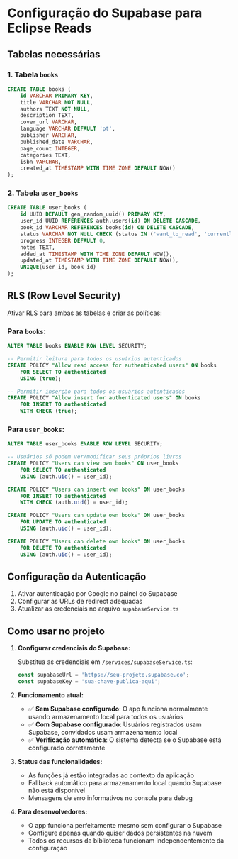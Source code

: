 # Configuração do Supabase para Eclipse Reads

## Tabelas necessárias

### 1. Tabela `books`

```sql
CREATE TABLE books (
    id VARCHAR PRIMARY KEY,
    title VARCHAR NOT NULL,
    authors TEXT NOT NULL,
    description TEXT,
    cover_url VARCHAR,
    language VARCHAR DEFAULT 'pt',
    publisher VARCHAR,
    published_date VARCHAR,
    page_count INTEGER,
    categories TEXT,
    isbn VARCHAR,
    created_at TIMESTAMP WITH TIME ZONE DEFAULT NOW()
);
```

### 2. Tabela `user_books`

```sql
CREATE TABLE user_books (
    id UUID DEFAULT gen_random_uuid() PRIMARY KEY,
    user_id UUID REFERENCES auth.users(id) ON DELETE CASCADE,
    book_id VARCHAR REFERENCES books(id) ON DELETE CASCADE,
    status VARCHAR NOT NULL CHECK (status IN ('want_to_read', 'currently_reading', 'read')),
    progress INTEGER DEFAULT 0,
    notes TEXT,
    added_at TIMESTAMP WITH TIME ZONE DEFAULT NOW(),
    updated_at TIMESTAMP WITH TIME ZONE DEFAULT NOW(),
    UNIQUE(user_id, book_id)
);
```

## RLS (Row Level Security)

Ativar RLS para ambas as tabelas e criar as políticas:

### Para `books`:
```sql
ALTER TABLE books ENABLE ROW LEVEL SECURITY;

-- Permitir leitura para todos os usuários autenticados
CREATE POLICY "Allow read access for authenticated users" ON books
    FOR SELECT TO authenticated
    USING (true);

-- Permitir inserção para todos os usuários autenticados  
CREATE POLICY "Allow insert for authenticated users" ON books
    FOR INSERT TO authenticated
    WITH CHECK (true);
```

### Para `user_books`:
```sql
ALTER TABLE user_books ENABLE ROW LEVEL SECURITY;

-- Usuários só podem ver/modificar seus próprios livros
CREATE POLICY "Users can view own books" ON user_books
    FOR SELECT TO authenticated
    USING (auth.uid() = user_id);

CREATE POLICY "Users can insert own books" ON user_books
    FOR INSERT TO authenticated
    WITH CHECK (auth.uid() = user_id);

CREATE POLICY "Users can update own books" ON user_books
    FOR UPDATE TO authenticated
    USING (auth.uid() = user_id);

CREATE POLICY "Users can delete own books" ON user_books
    FOR DELETE TO authenticated
    USING (auth.uid() = user_id);
```

## Configuração da Autenticação

1. Ativar autenticação por Google no painel do Supabase
2. Configurar as URLs de redirect adequadas
3. Atualizar as credenciais no arquivo `supabaseService.ts`

## Como usar no projeto

1. **Configurar credenciais do Supabase:**
   
   Substitua as credenciais em `/services/supabaseService.ts`:
   ```typescript
   const supabaseUrl = 'https://seu-projeto.supabase.co';
   const supabaseKey = 'sua-chave-publica-aqui';
   ```

2. **Funcionamento atual:**
   - ✅ **Sem Supabase configurado**: O app funciona normalmente usando armazenamento local para todos os usuários
   - ✅ **Com Supabase configurado**: Usuários registrados usam Supabase, convidados usam armazenamento local
   - ✅ **Verificação automática**: O sistema detecta se o Supabase está configurado corretamente

3. **Status das funcionalidades:**
   - As funções já estão integradas ao contexto da aplicação
   - Fallback automático para armazenamento local quando Supabase não está disponível
   - Mensagens de erro informativos no console para debug

4. **Para desenvolvedores:**
   - O app funciona perfeitamente mesmo sem configurar o Supabase
   - Configure apenas quando quiser dados persistentes na nuvem
   - Todos os recursos da biblioteca funcionam independentemente da configuração